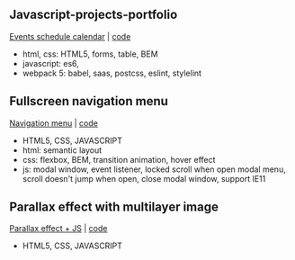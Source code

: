 ## Javascript-projects-portfolio

[Events schedule calendar](https://zion86.github.io/js-portfolio/events-calendar/dist/index.html) | [code](https://github.com/zion86/js-portfolio/tree/main/events-calendar)
- html, css: HTML5, forms, table, BEM
- javascript: es6, 
- webpack 5: babel, saas, postcss, eslint, stylelint

## Fullscreen navigation menu
[Navigation menu](https://zion86.github.io/JavaScript-solutions/Menu-navigation/fullscreen-navigation-menu/index.html) | [code](https://github.com/zion86/JavaScript-solutions/tree/master/Menu-navigation/fullscreen-navigation-menu)
- HTML5, CSS, JAVASCRIPT
- html: semantic layout
- css: flexbox, BEM, transition animation, hover effect
- js: modal window, event listener, locked scroll when open modal menu, scroll doesn't jump when open, close modal window, support IE11

## Parallax effect with multilayer image
[Parallax effect + JS](https://zion86.github.io/JavaScript-solutions/Parallax-effect-with-multilayer-image/index.html) | [code](https://github.com/zion86/JavaScript-solutions/tree/master/Parallax-effect-with-multilayer-image)
- HTML5, CSS, JAVASCRIPT
